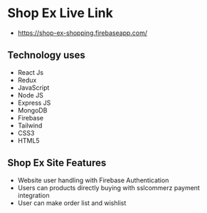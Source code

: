 # Shop Ex Live Link

- https://shop-ex-shopping.firebaseapp.com/

## Technology uses

- React Js
- Redux
- JavaScript
- Node JS
- Express JS
- MongoDB
- Firebase
- Tailwind
- CSS3
- HTML5

## Shop Ex Site Features

- Website user handling with Firebase Authentication
- Users can products directly buying with sslcommerz payment integration
- User can make order list and wishlist
